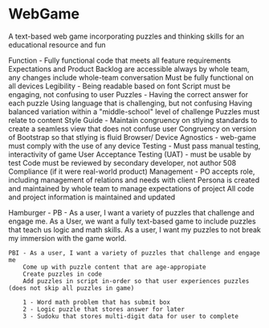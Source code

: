 # WebGame
A text-based web game incorporating puzzles and thinking skills for an educational resource and fun

Function - 
    Fully functional code that meets all feature requirements
    Expectations and Product Backlog are accessible always by whole team, any changes include whole-team conversation
    Must be fully functional on all devices
Legibility - 
    Being readable based on font
    Script must be engaging, not confusing to user
Puzzles - 
    Having the correct answer for each puzzle
    Using language that is challenging, but not confusing
    Having balanced variation within a "middle-school" level of challenge
    Puzzles must relate to content
Style Guide - 
    Maintain congruency on stlying standards to create a seamless view that does not confuse user
    Congruency on version of Bootstrap so that stlying is fluid
    Browser/ Device Agnostics - web-game must comply with the use of any device
Testing - 
    Must pass manual testing, interactivity of game 
    User Acceptance Testing (UAT) - must be usable by test
    Code must be reviewed by secondary developer, not author
508 Compliance (if it were real-world product)
Management - 
    PO accepts role, including management of relations and needs with client
    Persona is created and maintained by whole team to manage expectations of project
    All code and project information is maintained and updated

Hamburger - 
    PB -
    As a user, I want a variety of puzzles that challenge and engage me.
    As a User, we want a fully text-based game to include puzzles that teach us logic and math skills.
    As a user, I want my puzzles to not break my immersion with the game world.
    
    PBI - As a user, I want a variety of puzzles that challenge and engage me
        Come up with puzzle content that are age-appropiate 
        Create puzzles in code
        Add puzzles in script in-order so that user experiences puzzles (does not skip all puzzles in game)

        1 - Word math problem that has submit box
        2 - Logic puzzle that stores answer for later
        3 - Sudoku that stores multi-digit data for user to complete
    
